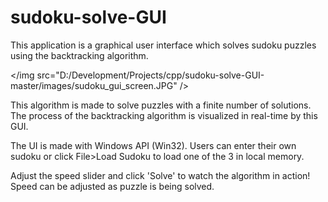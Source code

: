# sudoku-solve-GUI

This application is a graphical user interface which solves sudoku puzzles using the backtracking algorithm.

</img src="D:/Development/Projects/cpp/sudoku-solve-GUI-master/images/sudoku_gui_screen.JPG" />

This algorithm is made to solve puzzles with a finite number of solutions. The process of the backtracking algorithm is visualized in real-time by this GUI.

The UI is made with Windows API (Win32). Users can enter their own sudoku or click File>Load Sudoku to load one of the 3 in local memory.

Adjust the speed slider and click 'Solve' to watch the algorithm in action! Speed can be adjusted as puzzle is being solved.


